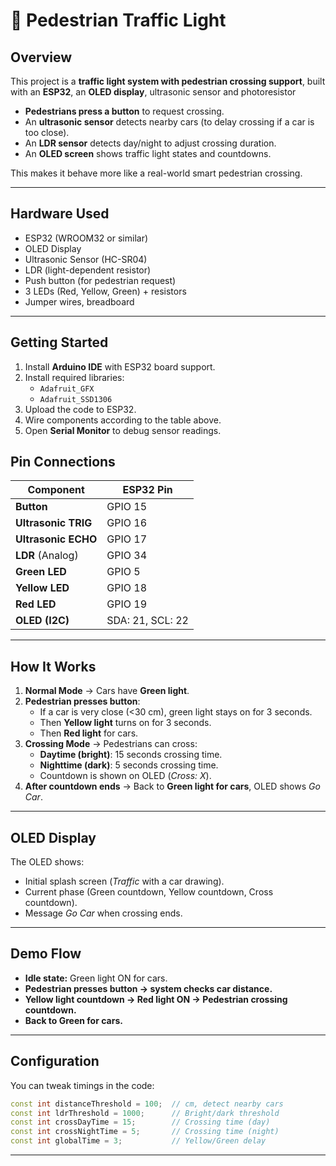 # 🚦 Pedestrian Traffic Light

## Overview
This project is a **traffic light system with pedestrian crossing support**, built with an **ESP32**, an **OLED display**, ultrasonic sensor and photoresistor

- **Pedestrians press a button** to request crossing.  
- An **ultrasonic sensor** detects nearby cars (to delay crossing if a car is too close).  
- An **LDR sensor** detects day/night to adjust crossing duration.  
- An **OLED screen** shows traffic light states and countdowns.  

This makes it behave more like a real-world smart pedestrian crossing.

---

## Hardware Used
- ESP32 (WROOM32 or similar)
- OLED Display
- Ultrasonic Sensor (HC-SR04)
- LDR (light-dependent resistor)
- Push button (for pedestrian request)
- 3 LEDs (Red, Yellow, Green) + resistors
- Jumper wires, breadboard

---
##  Getting Started
1. Install **Arduino IDE** with ESP32 board support.  
2. Install required libraries:  
   - `Adafruit_GFX`  
   - `Adafruit_SSD1306`  
3. Upload the code to ESP32.  
4. Wire components according to the table above.  
5. Open **Serial Monitor** to debug sensor readings.  

## Pin Connections

| Component       | ESP32 Pin |
|-----------------|-----------|
| **Button**      | GPIO 15   |
| **Ultrasonic TRIG** | GPIO 16 |
| **Ultrasonic ECHO** | GPIO 17 |
| **LDR** (Analog) | GPIO 34   |
| **Green LED**   | GPIO 5    |
| **Yellow LED**  | GPIO 18   |
| **Red LED**     | GPIO 19   |
| **OLED (I2C)**  | SDA: 21, SCL: 22 |

---

## How It Works
1. **Normal Mode** → Cars have **Green light**.  
2. **Pedestrian presses button**:  
   - If a car is very close (<30 cm), green light stays on for 3 seconds.  
   - Then **Yellow light** turns on for 3 seconds.  
   - Then **Red light** for cars.  
3. **Crossing Mode** → Pedestrians can cross:  
   - **Daytime (bright)**: 15 seconds crossing time.  
   - **Nighttime (dark)**: 5 seconds crossing time.  
   - Countdown is shown on OLED (*Cross: X*).  
4. **After countdown ends** → Back to **Green light for cars**, OLED shows *Go Car*.  

---

## OLED Display
The OLED shows:  
- Initial splash screen (*Traffic* with a car drawing).  
- Current phase (Green countdown, Yellow countdown, Cross countdown).  
- Message *Go Car* when crossing ends.

---

## Demo Flow
- **Idle state:** Green light ON for cars.  
- **Pedestrian presses button → system checks car distance.**  
- **Yellow light countdown → Red light ON → Pedestrian crossing countdown.**  
- **Back to Green for cars.**

---

## Configuration
You can tweak timings in the code:
```cpp
const int distanceThreshold = 100;  // cm, detect nearby cars
const int ldrThreshold = 1000;      // Bright/dark threshold
const int crossDayTime = 15;        // Crossing time (day)
const int crossNightTime = 5;       // Crossing time (night)
const int globalTime = 3;           // Yellow/Green delay
```

---


